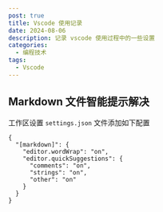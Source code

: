 ```yaml
---
post: true
title: Vscode 使用记录
date: 2024-08-06
description: 记录 vscode 使用过程中的一些设置
categories:
  - 编程技术
tags:
  - Vscode
---
```


## Markdown 文件智能提示解决

工作区设置 `settings.json` 文件添加如下配置

```json{4-8}
{
  "[markdown]": {
    "editor.wordWrap": "on",
    "editor.quickSuggestions": {
      "comments": "on",
      "strings": "on",
      "other": "on"
    }
  }
}
```
